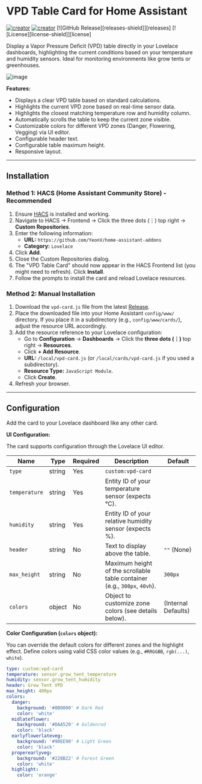 # VPD Table Card for Home Assistant

[![creator](https://img.shields.io/badge/CREATOR-Yeon-blue.svg?logo=github&logoColor=white)](https://github.com/YeonV) [![creator](https://img.shields.io/badge/A.K.A-Blade-darkred.svg?logo=github&logoColor=white)](https://github.com/YeonV)
[![GitHub Release][releases-shield]][releases]
[![License][license-shield]][license]

<!-- Optional: Add shields for HACS default, downloads, etc. if you track them -->

Display a Vapor Pressure Deficit (VPD) table directly in your Lovelace dashboards, highlighting the current conditions based on your temperature and humidity sensors. Ideal for monitoring environments like grow tents or greenhouses.

![image](https://github.com/user-attachments/assets/9f8e0b78-11cc-4d2e-be79-0ad5b682c09c)

**Features:**

*   Displays a clear VPD table based on standard calculations.
*   Highlights the current VPD zone based on real-time sensor data.
*   Highlights the closest matching temperature row and humidity column.
*   Automatically scrolls the table to keep the current zone visible.
*   Customizable colors for different VPD zones (Danger, Flowering, Vegging) via UI editor.
*   Configurable header text.
*   Configurable table maximum height.
*   Responsive layout.

---

## Installation

### Method 1: HACS (Home Assistant Community Store) - Recommended

1.  Ensure [HACS](https://hacs.xyz/) is installed and working.
2.  Navigate to HACS -> Frontend -> Click the three dots (⋮) top right -> **Custom Repositories**.
3.  Enter the following information:
    *   **URL:** `https://github.com/YeonV/home-assistant-addons`
    *   **Category:** `Lovelace`
4.  Click **Add**.
5.  Close the Custom Repositories dialog.
6.  The "VPD Table Card" should now appear in the HACS Frontend list (you might need to refresh). Click **Install**.
7.  Follow the prompts to install the card and reload Lovelace resources.

### Method 2: Manual Installation

1.  Download the `vpd-card.js` file from the latest [Release](https://github.com/YeonV/home-assistant-addons/releases).
2.  Place the downloaded file into your Home Assistant `config/www/` directory. If you place it in a subdirectory (e.g., `config/www/cards/`), adjust the resource URL accordingly.
3.  Add the resource reference to your Lovelace configuration:
    *   Go to **Configuration** -> **Dashboards** -> Click the **three dots (⋮)** top right -> **Resources**.
    *   Click **+ Add Resource**.
    *   **URL:** `/local/vpd-card.js` (or `/local/cards/vpd-card.js` if you used a subdirectory).
    *   **Resource Type:** `JavaScript Module`.
    *   Click **Create**.
4.  Refresh your browser.

---

## Configuration

Add the card to your Lovelace dashboard like any other card.

**UI Configuration:**

The card supports configuration through the Lovelace UI editor.

| Name          | Type    | Required | Description                                                                 | Default                  |
|---------------|---------|----------|-----------------------------------------------------------------------------|--------------------------|
| `type`        | string  | Yes      | `custom:vpd-card`                                                           |                          |
| `temperature` | string  | Yes      | Entity ID of your temperature sensor (expects °C).                          |                          |
| `humidity`    | string  | Yes      | Entity ID of your relative humidity sensor (expects %).                     |                          |
| `header`      | string  | No       | Text to display above the table.                                            | `""` (None)              |
| `max_height`  | string  | No       | Maximum height of the scrollable table container (e.g., `300px`, `40vh`).   | `300px`                  |
| `colors`      | object  | No       | Object to customize zone colors (see details below).                        | (Internal Defaults)      |

**Color Configuration (`colors` object):**

You can override the default colors for different zones and the highlight effect. Define colors using valid CSS color values (e.g., `#RRGGBB`, `rgb(...)`, `white`).

```yaml
type: custom:vpd-card
temperature: sensor.grow_tent_temperature
humidity: sensor.grow_tent_humidity
header: Grow Tent VPD
max_height: 400px
colors:
  danger:
    background: '#8B0000' # Dark Red
    color: 'white'
  midlateflower:
    background: '#DAA520' # Goldenrod
    color: 'black'
  earlyflowerlateveg:
    background: '#90EE90' # Light Green
    color: 'black'
  properearlyveg:
    background: '#228B22' # Forest Green
    color: 'white'
  highlight:
    color: 'orange'